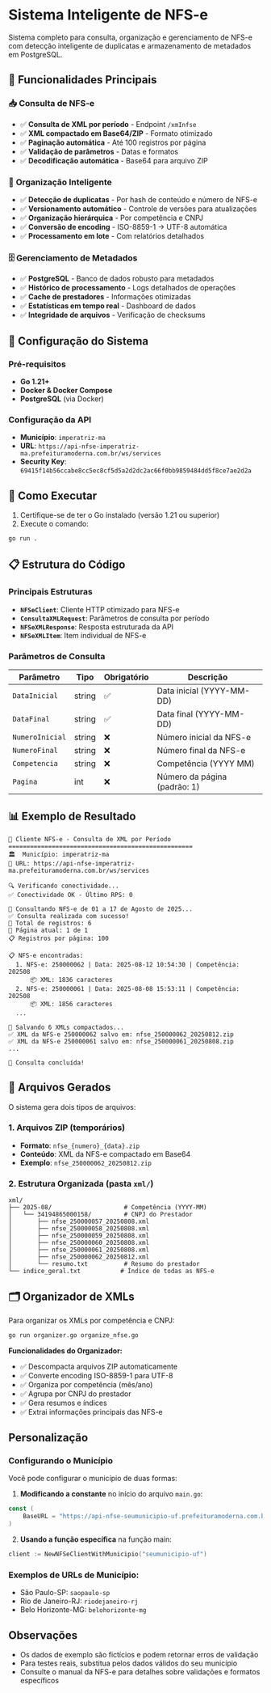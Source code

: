 # Sistema Inteligente de NFS-e

Sistema completo para consulta, organização e gerenciamento de NFS-e com detecção inteligente de duplicatas e armazenamento de metadados em PostgreSQL.

## 🎯 Funcionalidades Principais

### 📥 **Consulta de NFS-e**
- ✅ **Consulta de XML por período** - Endpoint `/xmInfse`
- ✅ **XML compactado em Base64/ZIP** - Formato otimizado
- ✅ **Paginação automática** - Até 100 registros por página
- ✅ **Validação de parâmetros** - Datas e formatos
- ✅ **Decodificação automática** - Base64 para arquivo ZIP

### 🧠 **Organização Inteligente**
- ✅ **Detecção de duplicatas** - Por hash de conteúdo e número de NFS-e
- ✅ **Versionamento automático** - Controle de versões para atualizações
- ✅ **Organização hierárquica** - Por competência e CNPJ
- ✅ **Conversão de encoding** - ISO-8859-1 → UTF-8 automática
- ✅ **Processamento em lote** - Com relatórios detalhados

### 🗄️ **Gerenciamento de Metadados**
- ✅ **PostgreSQL** - Banco de dados robusto para metadados
- ✅ **Histórico de processamento** - Logs detalhados de operações
- ✅ **Cache de prestadores** - Informações otimizadas
- ✅ **Estatísticas em tempo real** - Dashboard de dados
- ✅ **Integridade de arquivos** - Verificação de checksums

## 🔧 Configuração do Sistema

### Pré-requisitos
- **Go 1.21+**
- **Docker & Docker Compose**
- **PostgreSQL** (via Docker)

### Configuração da API
- **Município**: `imperatriz-ma`
- **URL**: `https://api-nfse-imperatriz-ma.prefeituramoderna.com.br/ws/services`
- **Security Key**: `69415f14b56ccabe8cc5ec8cf5d5a2d2dc2ac66f0bb9859484dd5f8ce7ae2d2a`

## 🚀 Como Executar

1. Certifique-se de ter o Go instalado (versão 1.21 ou superior)
2. Execute o comando:

```bash
go run .
```

## 📋 Estrutura do Código

### Principais Estruturas

- **`NFSeClient`**: Cliente HTTP otimizado para NFS-e
- **`ConsultaXMLRequest`**: Parâmetros de consulta por período
- **`NFSeXMLResponse`**: Resposta estruturada da API
- **`NFSeXMLItem`**: Item individual de NFS-e

### Parâmetros de Consulta

| Parâmetro | Tipo | Obrigatório | Descrição |
|-----------|------|-------------|-----------|
| `DataInicial` | string | ✅ | Data inicial (YYYY-MM-DD) |
| `DataFinal` | string | ✅ | Data final (YYYY-MM-DD) |
| `NumeroInicial` | string | ❌ | Número inicial da NFS-e |
| `NumeroFinal` | string | ❌ | Número final da NFS-e |
| `Competencia` | string | ❌ | Competência (YYYY MM) |
| `Pagina` | int | ❌ | Número da página (padrão: 1) |

## 📊 Exemplo de Resultado

```
🚀 Cliente NFS-e - Consulta de XML por Período
===================================================
🏛️  Município: imperatriz-ma
🔗 URL: https://api-nfse-imperatriz-ma.prefeituramoderna.com.br/ws/services

🔍 Verificando conectividade...
✅ Conectividade OK - Último RPS: 0

📅 Consultando NFS-e de 01 a 17 de Agosto de 2025...
✅ Consulta realizada com sucesso!
📄 Total de registros: 6
📑 Página atual: 1 de 1
📋 Registros por página: 100

📋 NFS-e encontradas:
  1. NFS-e: 250000062 | Data: 2025-08-12 10:54:30 | Competência: 202508
      📦 XML: 1836 caracteres
  2. NFS-e: 250000061 | Data: 2025-08-08 15:53:11 | Competência: 202508
      📦 XML: 1856 caracteres
  ...

💾 Salvando 6 XMLs compactados...
✅ XML da NFS-e 250000062 salvo em: nfse_250000062_20250812.zip
✅ XML da NFS-e 250000061 salvo em: nfse_250000061_20250808.zip
...

🎯 Consulta concluída!
```

## 📁 Arquivos Gerados

O sistema gera dois tipos de arquivos:

### 1. Arquivos ZIP (temporários)
- **Formato**: `nfse_{numero}_{data}.zip`
- **Conteúdo**: XML da NFS-e compactado em Base64
- **Exemplo**: `nfse_250000062_20250812.zip`

### 2. Estrutura Organizada (pasta `xml/`)
```
xml/
├── 2025-08/                    # Competência (YYYY-MM)
│   └── 34194865000158/         # CNPJ do Prestador
│       ├── nfse_250000057_20250808.xml
│       ├── nfse_250000058_20250808.xml
│       ├── nfse_250000059_20250808.xml
│       ├── nfse_250000060_20250808.xml
│       ├── nfse_250000061_20250808.xml
│       ├── nfse_250000062_20250812.xml
│       └── resumo.txt          # Resumo do prestador
└── indice_geral.txt           # Índice de todas as NFS-e
```

## 🗂️ Organizador de XMLs

Para organizar os XMLs por competência e CNPJ:

```bash
go run organizer.go organize_nfse.go
```

**Funcionalidades do Organizador:**
- ✅ Descompacta arquivos ZIP automaticamente
- ✅ Converte encoding ISO-8859-1 para UTF-8
- ✅ Organiza por competência (mês/ano)
- ✅ Agrupa por CNPJ do prestador
- ✅ Gera resumos e índices
- ✅ Extrai informações principais das NFS-e

## Personalização

### Configurando o Município

Você pode configurar o município de duas formas:

1. **Modificando a constante** no início do arquivo `main.go`:
```go
const (
    BaseURL = "https://api-nfse-seumunicipio-uf.prefeituramoderna.com.br/ws/services"
)
```

2. **Usando a função específica** na função main:
```go
client := NewNFSeClientWithMunicipio("seumunicipio-uf")
```

### Exemplos de URLs de Município:
- São Paulo-SP: `saopaulo-sp`
- Rio de Janeiro-RJ: `riodejaneiro-rj`
- Belo Horizonte-MG: `belohorizonte-mg`

## Observações

- Os dados de exemplo são fictícios e podem retornar erros de validação
- Para testes reais, substitua pelos dados válidos do seu município
- Consulte o manual da NFS-e para detalhes sobre validações e formatos específicos
